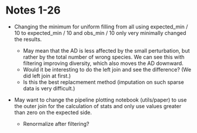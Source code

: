 # Notes 1-26
- Changing the minimum for uniform filling from all using expected_min / 10 to expected_min / 10 and obs_min / 10 only very minimally changed the results.
    - May mean that the AD is less affected by the small perturbation, but rather by the total number of wrong species. We can see this with filtering improving diversity, which also moves the AD downward.
    - Would it be interesting to do the left join and see the difference? (We did left join at first.)
    - Is this the best replacmement method (imputation on such sparse data is very difficult.)

- May want to change the pipeline plotting notebook (utils/paper) to use the outer join for the calculation of stats and only use values greater than zero on the expected side.
    - Renormalize after filtering?